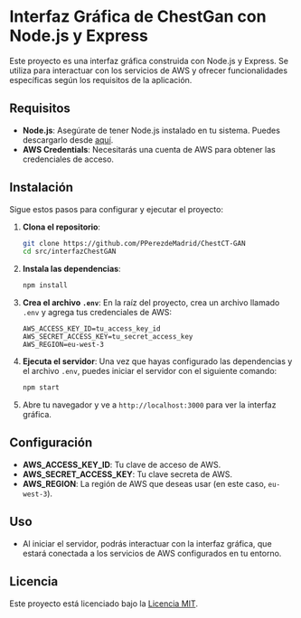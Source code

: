 # Interfaz Gráfica de ChestGan con Node.js y Express

Este proyecto es una interfaz gráfica construida con Node.js y Express. Se utiliza para interactuar con los servicios de AWS y ofrecer funcionalidades específicas según los requisitos de la aplicación.

## Requisitos

- **Node.js**: Asegúrate de tener Node.js instalado en tu sistema. Puedes descargarlo desde [aquí](https://nodejs.org/).
- **AWS Credentials**: Necesitarás una cuenta de AWS para obtener las credenciales de acceso.

## Instalación

Sigue estos pasos para configurar y ejecutar el proyecto:

1. **Clona el repositorio**:
   ```bash
   git clone https://github.com/PPerezdeMadrid/ChestCT-GAN
   cd src/interfazChestGAN
   ```

2. **Instala las dependencias**:
   ```bash
   npm install
   ```

3. **Crea el archivo `.env`**:
   En la raíz del proyecto, crea un archivo llamado `.env` y agrega tus credenciales de AWS:
   ```plaintext
   AWS_ACCESS_KEY_ID=tu_access_key_id
   AWS_SECRET_ACCESS_KEY=tu_secret_access_key
   AWS_REGION=eu-west-3
   ```

4. **Ejecuta el servidor**:
   Una vez que hayas configurado las dependencias y el archivo `.env`, puedes iniciar el servidor con el siguiente comando:
   ```bash
   npm start
   ```

5. Abre tu navegador y ve a `http://localhost:3000` para ver la interfaz gráfica.

## Configuración

- **AWS_ACCESS_KEY_ID**: Tu clave de acceso de AWS.
- **AWS_SECRET_ACCESS_KEY**: Tu clave secreta de AWS.
- **AWS_REGION**: La región de AWS que deseas usar (en este caso, `eu-west-3`).

## Uso

- Al iniciar el servidor, podrás interactuar con la interfaz gráfica, que estará conectada a los servicios de AWS configurados en tu entorno.


## Licencia

Este proyecto está licenciado bajo la [Licencia MIT](LICENSE).

